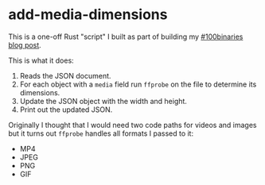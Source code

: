 # add-media-dimensions

This is a one-off Rust "script" I built as part of building my
[#100binaries blog post](https://www.wezm.net/v2/posts/2020/100-rust-binaries/).

This is what it does:

1. Reads the JSON document.
2. For each object with a `media` field run `ffprobe` on the file to determine
   its dimensions.
3. Update the JSON object with the width and height.
4. Print out the updated JSON.

Originally I thought that I would need two code paths for videos and images but
it turns out `ffprobe` handles all formats I passed to it:

* MP4
* JPEG
* PNG
* GIF
